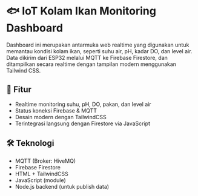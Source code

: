# 🐟 IoT Kolam Ikan Monitoring Dashboard

Dashboard ini merupakan antarmuka web realtime yang digunakan untuk memantau kondisi kolam ikan, seperti suhu air, pH, kadar DO, dan level air. Data dikirim dari ESP32 melalui MQTT ke Firebase Firestore, dan ditampilkan secara realtime dengan tampilan modern menggunakan Tailwind CSS.

## 🚀 Fitur
- Realtime monitoring suhu, pH, DO, pakan, dan level air
- Status koneksi Firebase & MQTT
- Desain modern dengan TailwindCSS
- Terintegrasi langsung dengan Firestore via JavaScript

## 🛠️ Teknologi
- MQTT (Broker: HiveMQ)
- Firebase Firestore
- HTML + TailwindCSS
- JavaScript (module)
- Node.js backend (untuk publish data) 

                 